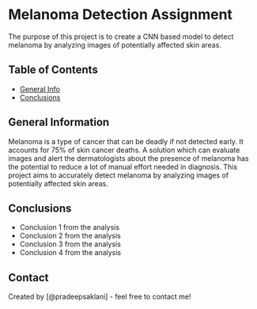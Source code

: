 # Melanoma Detection Assignment
The purpose of this project is to create a CNN based model to detect melanoma by analyzing images of potentially affected skin areas.

## Table of Contents
* [General Info](#general-information)
* [Conclusions](#conclusions)

## General Information
Melanoma is a type of cancer that can be deadly if not detected early. It accounts for 75% of skin cancer deaths. 
A solution which can evaluate images and alert the dermatologists about the presence of melanoma has the potential to reduce a lot of manual effort needed in diagnosis.
This project aims to accurately detect melanoma by analyzing images of potentially affected skin areas.

## Conclusions
- Conclusion 1 from the analysis
- Conclusion 2 from the analysis
- Conclusion 3 from the analysis
- Conclusion 4 from the analysis

<!-- You don't have to answer all the questions - just the ones relevant to your project. -->


## Contact
Created by [@pradeepsaklani] - feel free to contact me!
